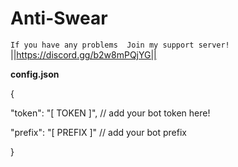 # Anti-Swear


`If you have any problems 
Join my support server!` ||https://discord.gg/b2w8mPQjYG||



**config.json**


 {
 
"token": "[ TOKEN ]",    // add your bot token here!

"prefix": "[ PREFIX ]"   // add your bot prefix

}



